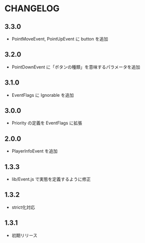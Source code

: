 # CHANGELOG

## 3.3.0
* PointMoveEvent, PointUpEvent に button を追加

## 3.2.0
* PointDownEvent に「ボタンの種類」を意味するパラメータを追加

## 3.1.0
* EventFlags に Ignorable を追加

## 3.0.0
* Priority の定義を EventFlags に拡張

## 2.0.0
* PlayerInfoEvent を追加

## 1.3.3
* lib/Event.js で実態を定義するように修正

## 1.3.2
* strict化対応

## 1.3.1
* 初期リリース
